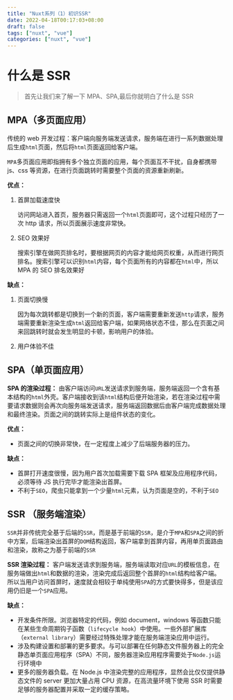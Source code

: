 ```yaml
---
title: "Nuxt系列（1）初识SSR"
date: 2022-04-18T00:17:03+08:00
draft: false
tags: ["nuxt", "vue"]
categories: ["nuxt", "vue"]
---
```


# 什么是 SSR

> 首先让我们来了解一下 MPA、SPA,最后你就明白了什么是 SSR

## MPA（多页面应用）

传统的 web 开发过程：客户端向服务端发送请求，服务端在进行一系列数据处理后生成`html`页面，然后将`html`页面返回给客户端。

`MPA`多页面应用即指拥有多个独立页面的应用，每个页面互不干扰，自身都携带 js、css 等资源，在进行页面跳转时需要整个页面的资源重新刷新。

**优点：**

1. 首屏加载速度快

   访问网站进入首页，服务器只需返回一个`html`页面即可，这个过程只经历了一次 http 请求，所以页面展示速度非常快。

2. SEO 效果好

   搜索引擎在做网页排名时，要根据网页的内容才能给网页权重，从而进行网页排名。搜索引擎可以识别`html`内容，每个页面所有的内容都在`html`中，所以 MPA 的 SEO 排名效果好

**缺点：**

1. 页面切换慢

   因为每次跳转都是切换到一个新的页面，客户端需要重新发送`http`请求，服务端需要重新渲染生成`html`返回给客户端，如果网络状态不佳，那么在页面之间来回跳转时就会发生明显的卡顿，影响用户的体验。

2. 用户体验不佳

## SPA（单页面应用）

**SPA 的渲染过程：** 由客户端访问`URL`发送请求到服务端，服务端返回一个含有基本结构的`html`外壳。客户端接收到该`html`结构后便开始渲染，若在渲染过程中需要请求数据则会再次向服务端发送请求，服务端返回数据后由客户端完成数据处理和最终渲染。页面之间的跳转实际上是组件状态的变化。

**优点：**

- 页面之间的切换非常快，在一定程度上减少了后端服务器的压力。

**缺点：**

- 首屏打开速度很慢，因为用户首次加载需要下载 SPA 框架及应用程序代码，必须等待 JS 执行完毕才能渲染出首屏。
- 不利于`SEO`，爬虫只能拿到一个少量`html`元素，认为页面是空的，不利于`SEO`

## SSR （服务端渲染）

`SSR`并非传统完全基于后端的`SSR`，而是基于前端的`SSR`，是介于`MPA`和`SPA`之间的折中方案，后端渲染出首屏的`DOM`结构返回，客户端拿到首屏内容，再用单页面路由和渲染，故称之为基于前端的`SSR`

**SSR 渲染过程：** 客户端发送请求到服务端，服务端读取对应`URL`的模板信息，在服务端做出`html`和数据的渲染，渲染完成后返回整个首屏的`html`结构给客户端。所以当用户访问首屏时，速度就会相较于单纯使用`SPA`的方式要快得多，但是该应用仍旧是一个`SPA`应用。

**缺点：**

- 开发条件所限。浏览器特定的代码，例如 document，windows 等函数只能在某些生命周期钩子函数（`lifecycle hook`）中使用。一些外部扩展库（`external library`）需要经过特殊处理才能在服务端渲染应用中运行。
- 涉及构建设置和部署的更多要求。与可以部署在任何静态文件服务器上的完全静态单页面应用程序（SPA）不同，服务器渲染应用程序需要处于`Node.js`运行环境中
- 更多的服务器负载。在 Node.js 中渲染完整的应用程序，显然会比仅仅提供静态文件的 server 更加大量占用 CPU 资源，在高流量环境下使用 SSR 时需要足够的服务器配置并采取一定的缓存策略。

